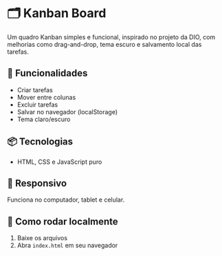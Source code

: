 # 🗂️ Kanban Board

Um quadro Kanban simples e funcional, inspirado no projeto da DIO, com melhorias como drag-and-drop, tema escuro e salvamento local das tarefas.

## 🚀 Funcionalidades
- Criar tarefas
- Mover entre colunas
- Excluir tarefas
- Salvar no navegador (localStorage)
- Tema claro/escuro

## 📦 Tecnologias
- HTML, CSS e JavaScript puro

## 📱 Responsivo
Funciona no computador, tablet e celular.

## 🧪 Como rodar localmente
1. Baixe os arquivos
2. Abra `index.html` em seu navegador
